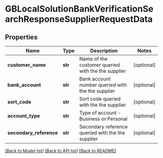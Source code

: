 # GBLocalSolutionBankVerificationSearchResponseSupplierRequestData

## Properties
Name | Type | Description | Notes
------------ | ------------- | ------------- | -------------
**customer_name** | **str** | Name of the customer queried with the the supplier | [optional] 
**bank_account** | **str** | Bank account number queried with the the supplier | [optional] 
**sort_code** | **str** | Sort code queried with the the supplier | [optional] 
**account_type** | **str** | Type of account - Business or Personal | [optional] 
**secondary_reference** | **str** | Secondary reference queried with the the supplier | [optional] 

[[Back to Model list]](../README.md#documentation-for-models) [[Back to API list]](../README.md#documentation-for-api-endpoints) [[Back to README]](../README.md)

